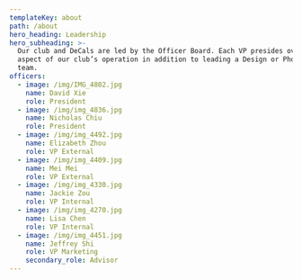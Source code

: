 ```yaml
---
templateKey: about
path: /about
hero_heading: Leadership
hero_subheading: >-
  Our club and DeCals are led by the Officer Board. Each VP presides over an
  aspect of our club’s operation in addition to leading a Design or Photography
  team.
officers:
  - image: /img/IMG_4802.jpg
    name: David Xie
    role: President
  - image: /img/img_4836.jpg
    name: Nicholas Chiu
    role: President
  - image: /img/img_4492.jpg
    name: Elizabeth Zhou
    role: VP External
  - image: /img/img_4409.jpg
    name: Mei Mei
    role: VP External
  - image: /img/img_4330.jpg
    name: Jackie Zou
    role: VP Internal
  - image: /img/img_4270.jpg
    name: Lisa Chen
    role: VP Internal
  - image: /img/img_4451.jpg
    name: Jeffrey Shi
    role: VP Marketing
    secondary_role: Advisor
---
```


